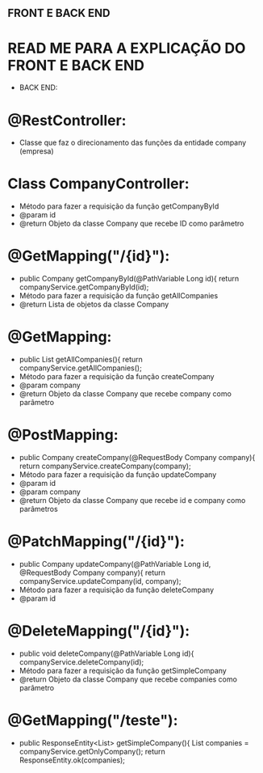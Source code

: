 ## FRONT E BACK END

# READ ME PARA A EXPLICAÇÃO DO FRONT E BACK END

 - BACK END:

 # **@RestController**:
 - Classe que faz o direcionamento das funções da entidade company (empresa)

 # **Class CompanyController**:
 - Método para fazer a requisição da função getCompanyById
 - @param id
 -  @return  Objeto da classe Company que recebe ID como parâmetro

 #  **@GetMapping("/{id}")**:
 -  public Company getCompanyById(@PathVariable Long id){
        return companyService.getCompanyById(id);
-  Método para fazer a requisição da função getAllCompanies
-  @return Lista de objetos da classe Company

#  **@GetMapping**:
 -  public List <Company> getAllCompanies(){
        return companyService.getAllCompanies();
- Método para fazer a requisição da função createCompany
- @param company
-  @return Objeto da classe Company que recebe company como parâmetro

#   **@PostMapping**:
-    public Company createCompany(@RequestBody Company company){
        return companyService.createCompany(company);
- Método para fazer a requisição da função updateCompany
- @param id
-  @param company
-  @return Objeto da classe Company que recebe id e company como parâmetros

#  **@PatchMapping("/{id}")**:
-  public Company updateCompany(@PathVariable Long id, @RequestBody Company company){
        return companyService.updateCompany(id, company);
- Método para fazer a requisição da função deleteCompany
- @param id

# **@DeleteMapping("/{id}")**:
-   public void deleteCompany(@PathVariable Long id){
        companyService.deleteCompany(id);
- Método para fazer a requisição da função getSimpleCompany
- @return Objeto da classe Company que recebe companies como parâmetro

#  **@GetMapping("/teste")**:
-   public ResponseEntity<List<CompanyDTO>> getSimpleCompany(){
        List<CompanyDTO> companies = companyService.getOnlyCompany();
        return ResponseEntity.ok(companies);
